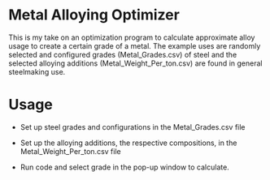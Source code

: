 # Metal Alloying Optimizer

This is my take on an optimization program to calculate approximate alloy usage to create a certain grade of a metal. The example uses are randomly selected and configured grades (Metal_Grades.csv) of steel and the selected alloying additions (Metal_Weight_Per_ton.csv) are found in general steelmaking use.

# Usage

- Set up steel grades and configurations in the Metal_Grades.csv file

- Set up the alloying additions, the respective compositions, in the Metal_Weight_Per_ton.csv file

- Run code and select grade in the pop-up window to calculate.
